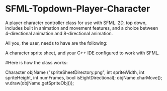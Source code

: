 # SFML-Topdown-Player-Character
A player character controller class for use with SFML. 2D, top down, includes built in animation and movement features, and a choice between 4-directional animation and 8-directional animation.

All you, the user, needs to have are the following:

A character sprite sheet, and your C++ IDE configured to work with SFML.

#Here is how the class works:

Character objName ("spriteSheetDirectory.png", int spriteWidth, int spriteHeight, int numFrames, bool isEightDirectional);
objName.charMove();
w.draw(objName.getSpriteObj());
